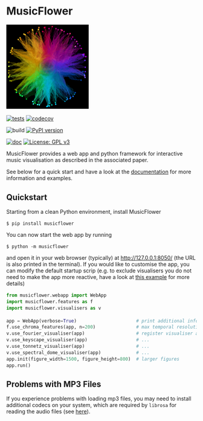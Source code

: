 # MusicFlower

<img src="doc/logo_96.png" alt="logo" style="zoom: 25%;" />

[![tests](https://github.com/robert-lieck/musicflower/actions/workflows/tests.yml/badge.svg)](https://github.com/robert-lieck/musicflower/actions/workflows/tests.yml)
[![codecov](https://codecov.io/gh/robert-lieck/musicflower/branch/main/graph/badge.svg?token=D3G3NI02UB)](https://codecov.io/gh/robert-lieck/musicflower)

![build](https://github.com/robert-lieck/musicflower/workflows/build/badge.svg)
[![PyPI version](https://badge.fury.io/py/musicflower.svg)](https://badge.fury.io/py/musicflower)

[![doc](https://github.com/robert-lieck/musicflower/actions/workflows/doc.yml/badge.svg)](https://github.com/robert-lieck/musicflower/actions/workflows/doc.yml)
[![License: GPL v3](https://img.shields.io/badge/License-GPLv3-blue.svg)](https://www.gnu.org/licenses/gpl-3.0)

MusicFlower provides a web app and python framework for interactive music visualisation as described in the associated paper.

See below for a quick start and have a look at the [documentation](https://robert-lieck.github.io/musicflower/) for more information and examples.

## Quickstart

Starting from a clean Python environment, install MusicFlower

```
$ pip install musicflower
```

You can now start the web app by running

```
$ python -m musicflower
```

and open it in your web browser (typically) at http://127.0.0.1:8050/ (the URL is also printed in the terminal). If you would like to customise the app, you can modify the default startup scrip (e.g. to exclude visualisers you do not need to make the app more reactive, have a look at [this example](https://robert-lieck.github.io/musicflower/auto_examples/plot_webapp.html) for more details)

```python
from musicflower.webapp import WebApp
import musicflower.features as f
import musicflower.visualisers as v

app = WebApp(verbose=True)                      # print additional info about registered features, callbacks etc.
f.use_chroma_features(app, n=200)               # max temporal resolution of 200
v.use_fourier_visualiser(app)                   # register visualiser and required features
v.use_keyscape_visualiser(app)                  # ...
v.use_tonnetz_visualiser(app)                   # ...
v.use_spectral_dome_visualiser(app)             # ...
app.init(figure_width=1500, figure_height=800)  # larger figures
app.run()
```

## Problems with MP3 Files

If you experience problems with loading mp3 files, you may need to install additional codecs on your system, which are required by `librosa` for reading the audio files (see [here](https://github.com/librosa/librosa#audioread-and-mp3-support)).
